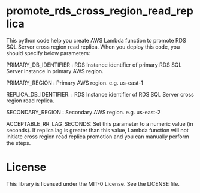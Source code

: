 # promote_rds_cross_region_read_replica

This python code help you create AWS Lambda function to promote RDS SQL Server cross region read replica. When you deploy this code, you should specify below parameters:


PRIMARY_DB_IDENTIFIER    : RDS Instance identifier of primary RDS SQL Server instance in primary AWS region.

PRIMARY_REGION           : Primary AWS region. e.g. us-east-1

REPLICA_DB_IDENTIFIER.   : RDS Instance identifier of RDS SQL Server cross region read replica.

SECONDARY_REGION         : Secondary AWS region. e.g. us-east-2

ACCEPTABLE_RR_LAG_SECONDS: Set this parameter to a numeric value (in seconds). If replica lag is greater than this value, Lambda function will not initiate cross region read replica promotion and you can manually perform the steps.

# License
This library is licensed under the MIT-0 License. See the LICENSE file.
